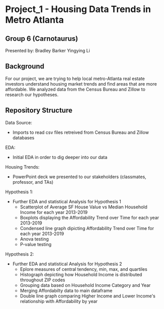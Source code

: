 # Project_1 - Housing Data Trends in Metro Atlanta
## Group 6 (Carnotaurus)
Presented by: 
Bradley Barker
Yingying Li

## Background
For our project, we are trying to help local metro-Atlanta real estate investors understand housing market trends and find areas that are more affordable. We analyzed data from the Census Bureau and Zillow to research our hypotheses.

## Repository Structure
Data Source: 
* Imports to read csv files retreived from Census Bureau and Zillow databases

EDA: 
* Initial EDA in order to dig deeper into our data

Housing Trends:
* PowerPoint deck we presented to our stakeholders (classmates, professor, and TAs)

Hypothesis 1:
* Further EDA and statistical Analysis for Hypothesis 1
  * Scatterplot of Average SF House Value vs Median Household Income for each year 2013-2019
  * Boxplots displaying the Affordability Trend over Time for each year 2013-2019
  * Condensed line graph dipicting Affordability Trend over Time for each year 2013-2019
  * Anova testing
  * P-value testing

Hypothesis 2: 
* Further EDA and statistical Analysis for Hypothesis 2
  * Eplore measures of central tendency, min, max, and quartiles
  * Histograph depicting how Household Income is distributed throughout ZIP codes
  * Grouping data based on Household Income Category and Year
  * Merging Affordabilty data to main dataframe
  * Double line graph comparing Higher Income and Lower Income's relationship with Affordability by year
